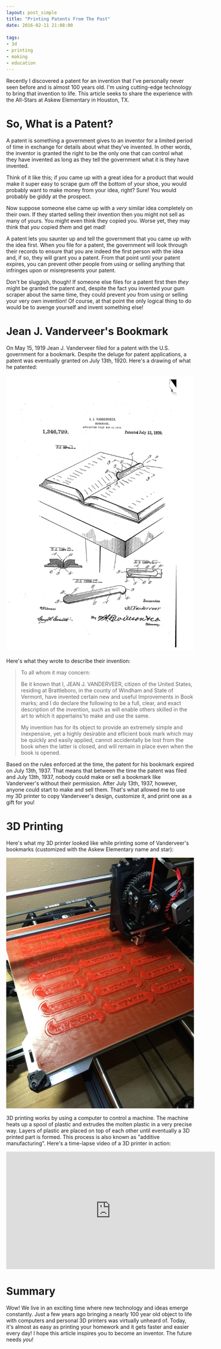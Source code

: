 ```yaml
---
layout: post_simple
title: "Printing Patents From The Past"
date: 2016-02-11 21:08:00

tags:
- 3d
- printing
- making
- education
---
```


Recently I discovered a patent for an invention that I've personally never seen before and is almost 100 years old. I'm using cutting-edge technology to bring that invention to life. This article seeks to share the experience with the All-Stars at Askew Elementary in Houston, TX.

# So, What is a Patent?

A patent is something a government gives to an inventor for a limited period of time in exchange for details about what they've invented. In other words, the inventor is granted the right to be the only one that can control what they have invented as long as they tell the government what it is they have invented.

Think of it like this; if _you_ came up with a great idea for a product that would make it super easy to scrape gum off the bottom of your shoe, you would probably want to make money from your idea, right? Sure! You would probably be giddy at the prospect.

Now suppose someone else came up with a _very_ similar idea completely on their own. If they started selling their invention then you might not sell as many of yours. You might even think they copied you. Worse yet, they may think that _you_ copied _them_ and get mad!

A patent lets you saunter up and tell the government that you came up with the idea first. When you file for a patent, the government will look through their records to ensure that you are indeed the first person with the idea and, if so, they will grant you a patent. From that point until your patent expires, you can prevent other people from using or selling anything that infringes upon or misrepresents your patent.

Don't be sluggish, though! If someone else files for a patent first then _they_ might be granted the patent and, despite the fact you invented your gum scraper about the same time, they could prevent _you_ from using or selling your very own invention! Of course, at that point the only logical thing to do would be to avenge yourself and invent something else!

# Jean J. Vanderveer's Bookmark

On May 15, 1919 Jean J. Vanderveer filed for a patent with the U.S. government for a bookmark. Despite the deluge for patent applications, a patent was eventually granted on July 13th, 1920. Here's a drawing of what he patented:

![patent](/img/blog/patent-US1346729.png)

Here's what they wrote to describe their invention:

<blockquote>
<p>To all whom it may concern:</p>

<p>Be it known that I, JEAN J. VANDERVEER, citizen of the United States, residing at Brattleboro, in the county of Windham and State of Vermont, have invented certain new and useful Improvements in Book marks; and I do declare the following to be a full, clear, and exact description of the invention, such as will enable others skilled in the art to which it appertains'to make and use the same.</p>

<p>My invention has for its object to provide an extremely simple and inexpensive, yet a highly desirable and eflicient book mark which may be quickly and easily applied, cannot accidentally be lost from the book when the latter is closed, and will remain in place even when the book is opened.</p>
</blockquote>

Based on the rules enforced at the time, the patent for his bookmark expired on July 13th, 1937. That means that between the time the patent was filed and July 13th, 1937, nobody could make or sell a bookmark like Vanderveer's without their permission. After July 13th, 1937, however, anyone could start to make and sell them. That's what allowed me to use my 3D printer to copy Vanderveer's design, customize it, and print one as a gift for you!

# 3D Printing

Here's what my 3D printer looked like while printing some of Vanderveer's bookmarks (customized with the Askew Elementary name and star):

![patent](/img/blog/bookmark.jpg)

3D printing works by using a computer to control a machine. The machine heats up a spool of plastic and extrudes the molten plastic in a very precise way. Layers of plastic are placed on top of each other until eventually a 3D printed part is formed. This process is also known as "additive manufacturing". Here's a time-lapse video of a 3D printer in action:

<iframe width="560" height="315" src="https://www.youtube.com/embed/nk_8IcBVkRA" frameborder="0" allowfullscreen></iframe>

# Summary

Wow! We live in an exciting time where new technology and ideas emerge constantly. Just a few years ago bringing a nearly 100 year old object to life with computers and personal 3D printers was virtually unheard of. Today, it's almost as easy as printing your homework and it gets faster and easier every day! I hope this article inspires you to become an inventor. The future needs _you_!

